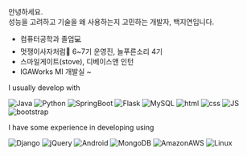 
안녕하세요.   
성능을 고려하고 기술을 왜 사용하는지 고민하는 개발자, 백지연입니다.  

- 컴퓨터공학과 졸업💻
- 멋쟁이사자처럼🦁 6~7기 운영진, 늘푸른소리 4기
- 스마일게이트(stove), 디베이스앤 인턴
- IGAWorks MI 개발실 ~
  
  
I usually develop with  
  
![Java](https://img.shields.io/badge/JAVA-007396?style=flat-square&logo=Java&logoColor=white)
![Python](https://img.shields.io/badge/Python-3766AB?style=flat-square&logo=Python&logoColor=white)
![SpringBoot](https://img.shields.io/badge/SpringBoot-6DB33F?style=flat-square&logo=SpringBoot&logoColor=white)
![Flask](https://img.shields.io/badge/Flask-000000?style=flat-square&logo=Flask&logoColor=white)
![MySQL](https://img.shields.io/badge/Mysql-4479A1?style=flat-square&logo=MySQL&logoColor=white)
![html](https://img.shields.io/badge/html-E34F26?style=flat-square&logo=html5&logoColor=white)
![css](https://img.shields.io/badge/css-1572B6?style=flat-square&logo=css3&logoColor=white)
![JS](https://img.shields.io/badge/JavaScript-F7DF1E?style=flat-square&logo=JavaScript&logoColor=black)
![bootstrap](https://img.shields.io/badge/bootstrap-7952B3?style=flat-square&logo=bootstrap&logoColor=white)  
    
I have some experience in developing using
    
![Django](https://img.shields.io/badge/Django-092E20?style=flat-square&logo=Django&logoColor=white)
![jQuery](https://img.shields.io/badge/jQuery-0769AD?style=flat-square&logo=jQuery&logoColor=white)
![Android](https://img.shields.io/badge/Android-00ff7f?style=flat-square&logo=Android&logoColor=white)
![MongoDB](https://img.shields.io/badge/MongoDB-47A248?style=flat-square&logo=MongoDB&logoColor=white)
![AmazonAWS](https://img.shields.io/badge/AmazonAWS-232F3E?style=flat-square&logo=AmazonAWS&logoColor=white)
![Linux](https://img.shields.io/badge/Linux-FCC624?style=flat-square&logo=Linux&logoColor=black)    <br/> <br/>  

